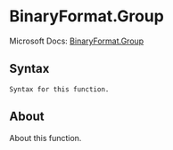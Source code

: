 # BinaryFormat.Group

Microsoft Docs: [BinaryFormat.Group](https://docs.microsoft.com/en-us/powerquery-m/binaryformat-group)

## Syntax

```
Syntax for this function.
```

## About

About this function.

